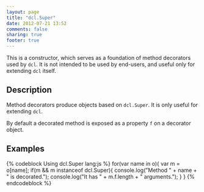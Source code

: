 ```yaml
---
layout: page
title: "dcl.Super"
date: 2012-07-21 13:52
comments: false
sharing: true
footer: true
---
```


This is a constructor, which serves as a foundation of method decorators used by `dcl`. It is not intended to be
used by end-users, and useful only for extending `dcl` itself.

## Description

Method decorators produce objects based on `dcl.Super`. It is only useful for extending `dcl`.

By default a decorated method is exposed as a property `f` on a decorator object.

## Examples

{% codeblock Using dcl.Super lang:js %}
for(var name in o){
  var m = o[name];
  if(m && m instanceof dcl.Super){
    console.log("Method " + name + " is decorated.");
    console.log("It has " + m.f.length + " arguments.");
  }
}
{% endcodeblock %}

